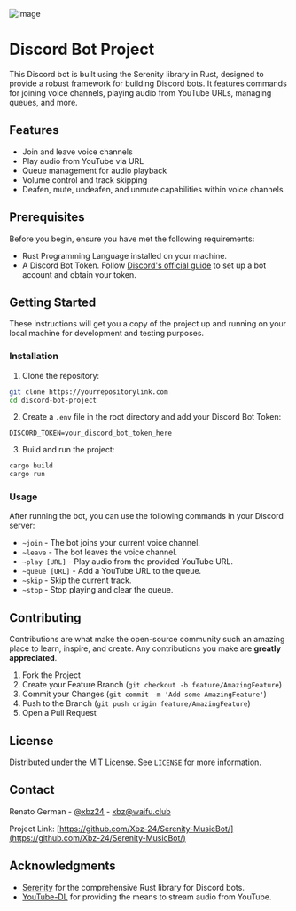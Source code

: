 
![image](https://github.com/Xbz-24/Serenity-MusicBot/assets/68678258/9c745e87-e0c9-426c-99cf-469d65056ace)



# Discord Bot Project

This Discord bot is built using the Serenity library in Rust, designed to provide a robust framework for building Discord bots. It features commands for joining voice channels, playing audio from YouTube URLs, managing queues, and more.

## Features

- Join and leave voice channels
- Play audio from YouTube via URL
- Queue management for audio playback
- Volume control and track skipping
- Deafen, mute, undeafen, and unmute capabilities within voice channels

## Prerequisites

Before you begin, ensure you have met the following requirements:

- Rust Programming Language installed on your machine.
- A Discord Bot Token. Follow [Discord's official guide](https://discord.com/developers/docs/intro) to set up a bot account and obtain your token.

## Getting Started

These instructions will get you a copy of the project up and running on your local machine for development and testing purposes.

### Installation

1. Clone the repository:

```bash
git clone https://yourrepositorylink.com
cd discord-bot-project
```

2. Create a `.env` file in the root directory and add your Discord Bot Token:

```plaintext
DISCORD_TOKEN=your_discord_bot_token_here
```

3. Build and run the project:

```bash
cargo build
cargo run
```

### Usage

After running the bot, you can use the following commands in your Discord server:

- `~join` - The bot joins your current voice channel.
- `~leave` - The bot leaves the voice channel.
- `~play [URL]` - Play audio from the provided YouTube URL.
- `~queue [URL]` - Add a YouTube URL to the queue.
- `~skip` - Skip the current track.
- `~stop` - Stop playing and clear the queue.


## Contributing

Contributions are what make the open-source community such an amazing place to learn, inspire, and create. Any contributions you make are **greatly appreciated**.

1. Fork the Project
2. Create your Feature Branch (`git checkout -b feature/AmazingFeature`)
3. Commit your Changes (`git commit -m 'Add some AmazingFeature'`)
4. Push to the Branch (`git push origin feature/AmazingFeature`)
5. Open a Pull Request

## License

Distributed under the MIT License. See `LICENSE` for more information.

## Contact

Renato German - [@xbz24](xbz@waifu.club) - xbz@waifu.club

Project Link: [https://github.com/Xbz-24/Serenity-MusicBot/](https://github.com/Xbz-24/Serenity-MusicBot/)

## Acknowledgments

- [Serenity](https://github.com/serenity-rs/serenity) for the comprehensive Rust library for Discord bots.
- [YouTube-DL](https://github.com/ytdl-org/youtube-dl) for providing the means to stream audio from YouTube.
